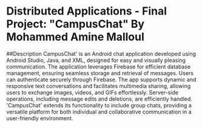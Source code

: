 # Distributed Applications - Final Project: "CampusChat" By Mohammed Amine Malloul

##Description 
CampusChat' is an Android chat application developed using Android Studio, Java, and XML,
designed for easy and visually pleasing communication. The application leverages Firebase
for efficient database management, ensuring seamless storage and retrieval of messages.
Users can authenticate securely through Firebase. The app supports dynamic and
responsive text conversations and facilitates multimedia sharing, allowing users to exchange
images, videos, and GIFs effortlessly. Server-side operations, including message edits and
deletions, are efficiently handled. 'CampusChat' extends its functionality to include group
chats, providing a versatile platform for both individual and collaborative communication in
a user-friendly environment.
